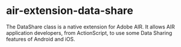# air-extension-data-share
The DataShare class is a native extension for Adobe AIR. It allows AIR application developers, from ActionScript, to use some Data Sharing features of Android and iOS.
